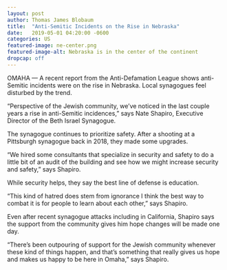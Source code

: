```yaml
---
layout: post
author: Thomas James Blobaum 
title:  "Anti-Semitic Incidents on the Rise in Nebraska"
date:   2019-05-01 04:20:00 -0600
categories: US
featured-image: ne-center.png
featured-image-alt: Nebraska is in the center of the continent 
dropcap: off 
---
```

OMAHA — A recent report from the Anti-Defamation League shows anti-Semitic incidents were on the rise in Nebraska. Local synagogues feel disturbed by the trend. 

“Perspective of the Jewish community, we’ve noticed in the last couple years a rise in anti-Semitic incidences,” says Nate Shapiro, Executive Director of the Beth Israel Synagogue.

The synagogue continues to prioritize safety. After a shooting at a Pittsburgh synagogue back in 2018, they made some upgrades. 

“We hired some consultants that specialize in security and safety to do a little bit of an audit of the building and see how we might increase security and safety,” says Shapiro.

While security helps, they say the best line of defense is education. 

“This kind of hatred does stem from ignorance I think the best way to combat it is for people to learn about each other,” says Shapiro.

Even after recent synagogue attacks including in California, Shapiro says the support from the community gives him hope changes will be made one day. 

“There’s been outpouring of support for the Jewish community whenever these kind of things happen, and that’s something that really gives us hope and makes us happy to be here in Omaha,” says Shapiro. 